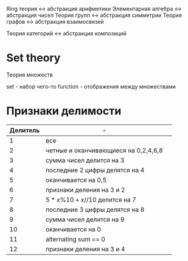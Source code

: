 Ring теория <-> абстракция арифметики
Элементарная алгебра <-> абстракция чисел
Теория групп <-> абстракция симметрии
Теория графов <-> абстракция взаимосвязей

Теория категорий <-> абстракция композиций

# Set theory
Теория множеств

set - набор чего-то
function - отображения между множествами

# Признаки делимости
| Делитель | -                                    |     |
| :------- | ------------------------------------ | --- |
| 1        | все                                  |     |
| 2        | четные и оканчивающиеся на 0,2,4,6,8 |     |
| 3        | сумма чисел делится на 3             |     |
| 4        | последние 2 цифры делятся на 4       |     |
| 5        | оканчивается на 0,5                  |     |
| 6        | признаки деления на 3 и 2            |     |
| 7        | $5*x\%10 + x//10$ делится на 7       |     |
| 8        | последние 3 цифры делятся на 8       |     |
| 9        | сумма чисел делится на 9             |     |
| 10       | оканчивается на 0                    |     |
| 11       | alternating sum == 0                 |     |
| 12       | признаки деления на 3 и 4            |     |